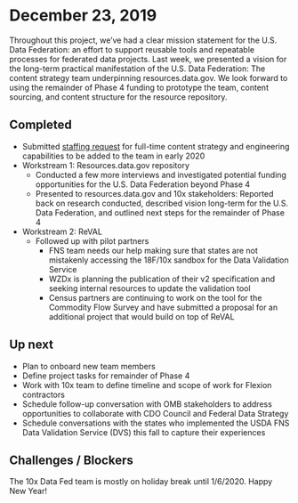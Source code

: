 # December 23, 2019

Throughout this project, we’ve had a clear mission statement for the U.S. Data Federation: an effort to support reusable tools and repeatable processes for federated data projects. Last week, we presented a vision for the long-term practical manifestation of the U.S. Data Federation: The content strategy team underpinning resources.data.gov. We look forward to using the remainder of Phase 4 funding to prototype the team, content sourcing, and content structure for the resource repository.

## Completed

* Submitted [staffing request](https://github.com/18F/staffing/issues/689) for full-time content strategy and engineering capabilities to be added to the team in early 2020
* Workstream 1: Resources.data.gov repository
  * Conducted a few more interviews and investigated potential funding opportunities for the U.S. Data Federation beyond Phase 4
  * Presented to resources.data.gov and 10x stakeholders: Reported back on research conducted, described vision long-term for the U.S. Data Federation, and outlined next steps for the remainder of Phase 4
* Workstream 2: ReVAL
  * Followed up with pilot partners
    * FNS team needs our help making sure that states are not mistakenly accessing the 18F/10x sandbox for the Data Validation Service
    * WZDx is planning the publication of their v2 specification and seeking internal resources to update the validation tool
    * Census partners are continuing to work on the tool for the Commodity Flow Survey and have submitted a proposal for an additional project that would build on top of ReVAL

  
## Up next

* Plan to onboard new team members
* Define project tasks for remainder of Phase 4
* Work with 10x team to define timeline and scope of work for Flexion contractors 
* Schedule follow-up conversation with OMB stakeholders to address opportunities to collaborate with CDO Council and Federal Data Strategy
* Schedule conversations with the states who implemented the USDA FNS Data Validation Service (DVS) this fall to capture their experiences


## Challenges / Blockers 

The 10x Data Fed team is mostly on holiday break until 1/6/2020. Happy New Year!
